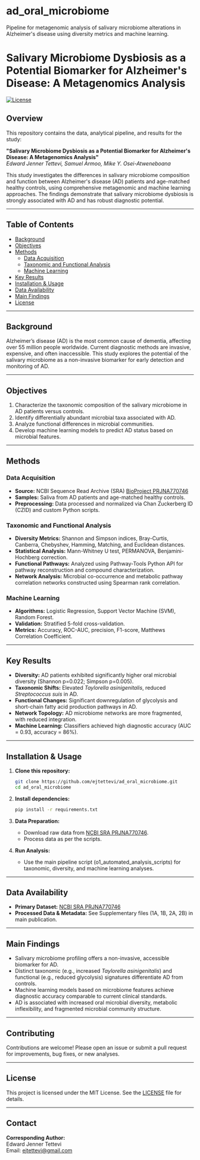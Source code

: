 # ad_oral_microbiome
Pipeline for metagenomic analysis of salivary microbiome alterations in Alzheimer's disease using diversity metrics and machine learning.

# Salivary Microbiome Dysbiosis as a Potential Biomarker for Alzheimer's Disease: A Metagenomics Analysis

[![License](https://img.shields.io/badge/license-MIT-blue.svg)](LICENSE)

## Overview

This repository contains the data, analytical pipeline, and results for the study:

**"Salivary Microbiome Dysbiosis as a Potential Biomarker for Alzheimer's Disease: A Metagenomics Analysis"**  
*Edward Jenner Tettevi, Samuel Armoo, Mike Y. Osei-Atweneboana*

This study investigates the differences in salivary microbiome composition and function between Alzheimer's disease (AD) patients and age-matched healthy controls, using comprehensive metagenomic and machine learning approaches. The findings demonstrate that salivary microbiome dysbiosis is strongly associated with AD and has robust diagnostic potential.

---

## Table of Contents

- [Background](#background)
- [Objectives](#objectives)
- [Methods](#methods)
  - [Data Acquisition](#data-acquisition)
  - [Taxonomic and Functional Analysis](#taxonomic-and-functional-analysis)
  - [Machine Learning](#machine-learning)
- [Key Results](#key-results)
- [Installation & Usage](#installation--usage)
- [Data Availability](#data-availability)
- [Main Findings](#main-findings)
- [License](#license)

---

## Background

Alzheimer’s disease (AD) is the most common cause of dementia, affecting over 55 million people worldwide. Current diagnostic methods are invasive, expensive, and often inaccessible. This study explores the potential of the salivary microbiome as a non-invasive biomarker for early detection and monitoring of AD.

---

## Objectives

1. Characterize the taxonomic composition of the salivary microbiome in AD patients versus controls.
2. Identify differentially abundant microbial taxa associated with AD.
3. Analyze functional differences in microbial communities.
4. Develop machine learning models to predict AD status based on microbial features.

---

## Methods

### Data Acquisition

- **Source:** NCBI Sequence Read Archive (SRA) [BioProject PRJNA770746](https://www.ncbi.nlm.nih.gov/bioproject/PRJNA770746)
- **Samples:** Saliva from AD patients and age-matched healthy controls.
- **Preprocessing:** Data processed and normalized via Chan Zuckerberg ID (CZID) and custom Python scripts.

### Taxonomic and Functional Analysis

- **Diversity Metrics:** Shannon and Simpson indices, Bray-Curtis, Canberra, Chebyshev, Hamming, Matching, and Euclidean distances.
- **Statistical Analysis:** Mann-Whitney U test, PERMANOVA, Benjamini-Hochberg correction.
- **Functional Pathways:** Analyzed using Pathway-Tools Python API for pathway reconstruction and compound characterization.
- **Network Analysis:** Microbial co-occurrence and metabolic pathway correlation networks constructed using Spearman rank correlation.

### Machine Learning

- **Algorithms:** Logistic Regression, Support Vector Machine (SVM), Random Forest.
- **Validation:** Stratified 5-fold cross-validation.
- **Metrics:** Accuracy, ROC-AUC, precision, F1-score, Matthews Correlation Coefficient.

---

## Key Results

- **Diversity:** AD patients exhibited significantly higher oral microbial diversity (Shannon p=0.022; Simpson p=0.005).
- **Taxonomic Shifts:** Elevated *Taylorella asinigenitalis*, reduced *Streptococcus suis* in AD.
- **Functional Changes:** Significant downregulation of glycolysis and short-chain fatty acid production pathways in AD.
- **Network Topology:** AD microbiome networks are more fragmented, with reduced integration.
- **Machine Learning:** Classifiers achieved high diagnostic accuracy (AUC = 0.93, accuracy = 86%).

---

## Installation & Usage

1. **Clone this repository:**
   ```bash
   git clone https://github.com/ejtettevi/ad_oral_microbiome.git
   cd ad_oral_microbiome
   ```

2. **Install dependencies:**
   ```bash
   pip install -r requirements.txt
   ```

3. **Data Preparation:**
   - Download raw data from [NCBI SRA PRJNA770746](https://www.ncbi.nlm.nih.gov/bioproject/PRJNA770746).
   - Process data as per the scripts.

4. **Run Analysis:**
   - Use the main pipeline script (o1_automated_analysis_scripts) for taxonomic, diversity, and machine learning analyses.

---

## Data Availability

- **Primary Dataset:** [NCBI SRA PRJNA770746](https://www.ncbi.nlm.nih.gov/bioproject/PRJNA770746)
- **Processed Data & Metadata:** See Supplementary files (1A, 1B, 2A, 2B) in main publication.

---

## Main Findings

- Salivary microbiome profiling offers a non-invasive, accessible biomarker for AD.
- Distinct taxonomic (e.g., increased *Taylorella asinigenitalis*) and functional (e.g., reduced glycolysis) signatures differentiate AD from controls.
- Machine learning models based on microbiome features achieve diagnostic accuracy comparable to current clinical standards.
- AD is associated with increased oral microbial diversity, metabolic inflexibility, and fragmented microbial community structure.

---

## Contributing

Contributions are welcome! Please open an issue or submit a pull request for improvements, bug fixes, or new analyses.

---

## License

This project is licensed under the MIT License. See the [LICENSE](LICENSE) file for details.

---

## Contact

**Corresponding Author:**  
Edward Jenner Tettevi  
Email: ejtettevi@gmail.com

